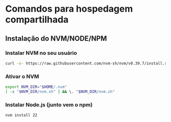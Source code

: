 # Comandos para hospedagem compartilhada

## Instalação do NVM/NODE/NPM

### Instalar NVM no seu usuário
```bash
curl -o- https://raw.githubusercontent.com/nvm-sh/nvm/v0.39.7/install.sh | bash
```

### Ativar o NVM
```bash
export NVM_DIR="$HOME/.nvm"
[ -s "$NVM_DIR/nvm.sh" ] && \. "$NVM_DIR/nvm.sh"
```

### Instalar Node.js (junto vem o npm)
```bash
nvm install 22
```

